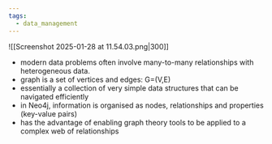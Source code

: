 ```yaml
---
tags:
  - data_management
---
```

![[Screenshot 2025-01-28 at 11.54.03.png|300]]
- modern data problems often involve many-to-many relationships with heterogeneous data.
- graph is a set of vertices and edges: G=(V,E)
- essentially a collection of very simple data structures that can be navigated efficiently
- in Neo4j, information is organised as nodes, relationships and properties (key-value pairs)
- has the advantage of enabling graph theory tools to be applied to a complex web of relationships
